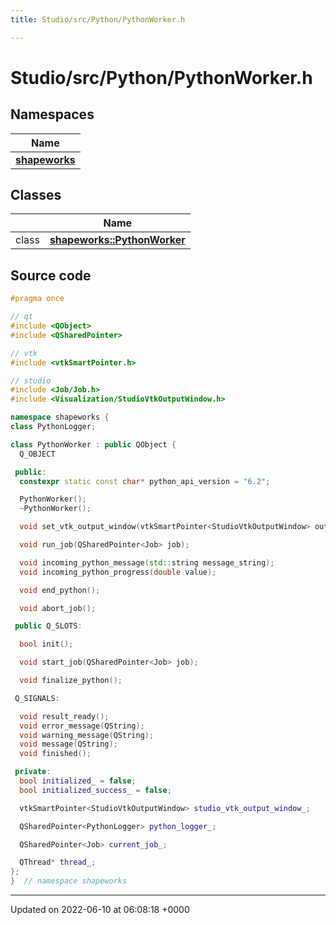 ```yaml
---
title: Studio/src/Python/PythonWorker.h

---
```


# Studio/src/Python/PythonWorker.h



## Namespaces

| Name           |
| -------------- |
| **[shapeworks](../Namespaces/namespaceshapeworks.md)**  |

## Classes

|                | Name           |
| -------------- | -------------- |
| class | **[shapeworks::PythonWorker](../Classes/classshapeworks_1_1PythonWorker.md)**  |




## Source code

```cpp
#pragma once

// qt
#include <QObject>
#include <QSharedPointer>

// vtk
#include <vtkSmartPointer.h>

// studio
#include <Job/Job.h>
#include <Visualization/StudioVtkOutputWindow.h>

namespace shapeworks {
class PythonLogger;

class PythonWorker : public QObject {
  Q_OBJECT

 public:
  constexpr static const char* python_api_version = "6.2";

  PythonWorker();
  ~PythonWorker();

  void set_vtk_output_window(vtkSmartPointer<StudioVtkOutputWindow> output_window);

  void run_job(QSharedPointer<Job> job);

  void incoming_python_message(std::string message_string);
  void incoming_python_progress(double value);

  void end_python();

  void abort_job();

 public Q_SLOTS:

  bool init();

  void start_job(QSharedPointer<Job> job);

  void finalize_python();

 Q_SIGNALS:

  void result_ready();
  void error_message(QString);
  void warning_message(QString);
  void message(QString);
  void finished();

 private:
  bool initialized_ = false;
  bool initialized_success_ = false;

  vtkSmartPointer<StudioVtkOutputWindow> studio_vtk_output_window_;

  QSharedPointer<PythonLogger> python_logger_;

  QSharedPointer<Job> current_job_;

  QThread* thread_;
};
}  // namespace shapeworks
```


-------------------------------

Updated on 2022-06-10 at 06:08:18 +0000
